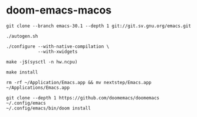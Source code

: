 # doom-emacs-macos
```shell
git clone --branch emacs-30.1 --depth 1 git://git.sv.gnu.org/emacs.git
```
```shell
./autogen.sh
```
```shell
./configure --with-native-compilation \
            --with-xwidgets
```
```shell
make -j$(sysctl -n hw.ncpu)
```
```shell
make install
```
```shell
rm -rf ~/Application/Emacs.app && mv nextstep/Emacs.app ~/Applications/Emacs.app
```
```shell
git clone --depth 1 https://github.com/doomemacs/doomemacs ~/.config/emacs
~/.config/emacs/bin/doom install
```
